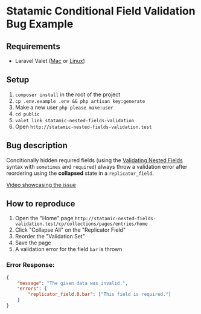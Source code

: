 # Statamic Conditional Field Validation Bug Example

## Requirements

-   Laravel Valet ([Mac](https://laravel.com/docs/8.x/valet) or [Linux](https://cpriego.github.io/valet-linux/))

## Setup

1. `composer install` in the root of the project
2. `cp .env.example .env && php artisan key:generate`
3. Make a new user `php please make:user`
4. `cd public`
5. `valet link statamic-nested-fields-validation`
6. Open `http://statamic-nested-fields-validation.test`

## Bug description

Conditionally hidden required fields (using the [Validating Nested Fields](https://statamic.dev/validation#validating-nestable-fields) syntax with `sometimes` and `required`) always throw a validation error after reordering using the **collapsed** state in a `replicator_field`.

[Video showcasing the issue](https://imgur.com/a/suE4Zyp)

## How to reproduce

1. Open the "Home" page `http://statamic-nested-fields-validation.test/cp/collections/pages/entries/home`
2. Click "Collapse All" on the "Replicator Field"
3. Reorder the "Validation Set"
4. Save the page
5. A validation error for the field `bar` is thrown

### Error Response:

```json
{
    "message": "The given data was invalid.",
    "errors": {
        "replicator_field.0.bar": ["This field is required."]
    }
}
```

